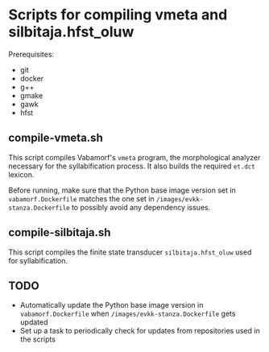 # Scripts for compiling vmeta and silbitaja.hfst_oluw

Prerequisites:

- git
- docker
- g++
- gmake
- gawk
- hfst

## compile-vmeta.sh

This script compiles Vabamorf's `vmeta` program, the morphological analyzer necessary for the syllabification process.
It also builds the required `et.dct` lexicon.

Before running, make sure that the Python base image version set in `vabamorf.Dockerfile` matches the one set
in `/images/evkk-stanza.Dockerfile` to possibly avoid any dependency issues.

## compile-silbitaja.sh

This script compiles the finite state transducer `silbitaja.hfst_oluw` used for syllabification.

## TODO

- Automatically update the Python base image version in `vabamorf.Dockerfile` when `/images/evkk-stanza.Dockerfile` gets
  updated
- Set up a task to periodically check for updates from repositories used in the scripts
